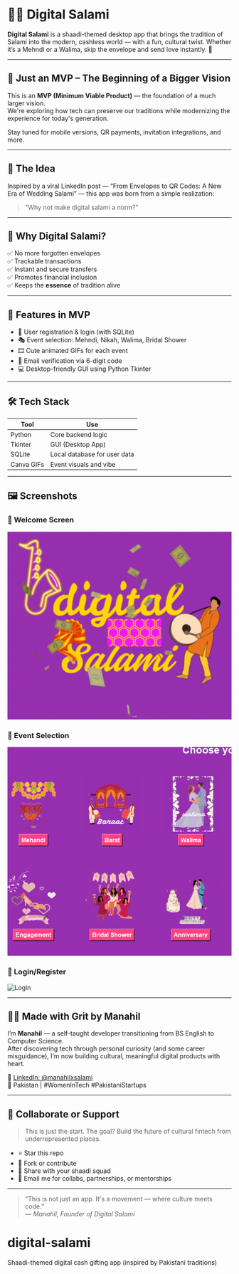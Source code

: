 # 💸🎉 Digital Salami

**Digital Salami** is a shaadi-themed desktop app that brings the tradition of Salami into the modern, cashless world — with a fun, cultural twist. Whether it’s a Mehndi or a Walima, skip the envelope and send love instantly. 💜

---

## 🚀 Just an MVP – The Beginning of a Bigger Vision

This is an **MVP (Minimum Viable Product)** — the foundation of a much larger vision.  
We're exploring how tech can preserve our traditions while modernizing the experience for today's generation.

Stay tuned for mobile versions, QR payments, invitation integrations, and more.

---

## 🌟 The Idea

Inspired by a viral LinkedIn post — “From Envelopes to QR Codes: A New Era of Wedding Salami” — this app was born from a simple realization:

> "Why not make digital salami a norm?"

---

## 🎯 Why Digital Salami?

✅ No more forgotten envelopes  
✅ Trackable transactions  
✅ Instant and secure transfers  
✅ Promotes financial inclusion  
✅ Keeps the **essence** of tradition alive

---

## 🧠 Features in MVP

- 👤 User registration & login (with SQLite)
- 🎭 Event selection: Mehndi, Nikah, Walima, Bridal Shower
- 🎞️ Cute animated GIFs for each event
- 🔐 Email verification via 6-digit code
- 💻 Desktop-friendly GUI using Python Tkinter

---

## 🛠 Tech Stack

| Tool | Use |
|------|-----|
| Python | Core backend logic |
| Tkinter | GUI (Desktop App) |
| SQLite | Local database for user data |
| Canva GIFs | Event visuals and vibe |

---

## 🖼 Screenshots

### 🔹 Welcome Screen  
![Welcome](./welcome.png)

### 🔹 Event Selection  
![Event Selection](./event_selection.png)

### 🔹 Login/Register  
![Login](./login&register.png)

---

## 👩‍💻 Made with Grit by Manahil

I’m **Manahil** — a self-taught developer transitioning from BS English to Computer Science.  
After discovering tech through personal curiosity (and some career misguidance), I’m now building cultural, meaningful digital products with heart.

🔗 [LinkedIn: @manahilxsalami](https://www.linkedin.com/in/manahilxsalami)  
📍 Pakistan | #WomenInTech #PakistaniStartups

---

## 🤝 Collaborate or Support

> This is just the start. The goal? Build the future of cultural fintech from underrepresented places.

- ⭐ Star this repo  
- 🍴 Fork or contribute  
- 📢 Share with your shaadi squad  
- 💌 Email me for collabs, partnerships, or mentorships

---

> “This is not just an app. It's a movement — where culture meets code.”  
> — *Manahil, Founder of Digital Salami*

# digital-salami
Shaadi-themed digital cash gifting app (inspired by Pakistani traditions)
